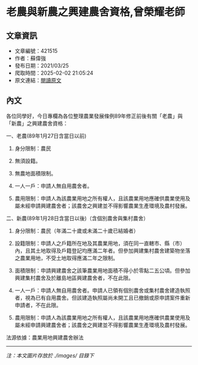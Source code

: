 # 老農與新農之興建農舍資格,曾榮耀老師

## 文章資訊
- 文章編號：421515
- 作者：蘇偉強
- 發布日期：2021/03/25
- 爬取時間：2025-02-02 21:05:24
- 原文連結：[閱讀原文](https://real-estate.get.com.tw/Columns/detail.aspx?no=421515)

## 內文
各位同學好，今日專欄為各位整理農業發展條例89年修正前後有關「老農」與「新農」之興建農舍資格：

一、老農(89年1月27日含當日以前)

1. 身分限制：農民

2. 無須設籍。

3. 無農地面積限制。

4. 一人一戶：申請人無自用農舍者。

5. 農用限制：申請人為該農業用地之所有權人，且該農業用地應確供農業使用及屬未經申請興建農舍者；該農舍之興建並不得影響農業生產環境及農村發展。

二、新農(89年1月28日含當日以後)（含個別農舍與集村農舍）

1. 身分限制：農民（年滿二十歲或未滿二十歲已結婚者）

2. 設籍限制：申請人之戶籍所在地及其農業用地，須在同一直轄市、縣（市）內，且其土地取得及戶籍登記均應滿二年者。但參加興建集村農舍建築物坐落之農業用地，不受土地取得應滿二年之限制。

3. 面積限制：申請興建農舍之該筆農業用地面積不得小於零點二五公頃。但參加興建集村農舍及於離島地區興建農舍者，不在此限。

4. 一人一戶：申請人無自用農舍者。申請人已領有個別農舍或集村農舍建造執照者，視為已有自用農舍。但該建造執照屬尚未開工且已撤銷或原申請案件重新申請者，不在此限。

5. 農用限制：申請人為該農業用地之所有權人，且該農業用地應確供農業使用及屬未經申請興建農舍者；該農舍之興建並不得影響農業生產環境及農村發展。

法源依據：農業用地興建農舍辦法

---
*注：本文圖片存放於 ./images/ 目錄下*
